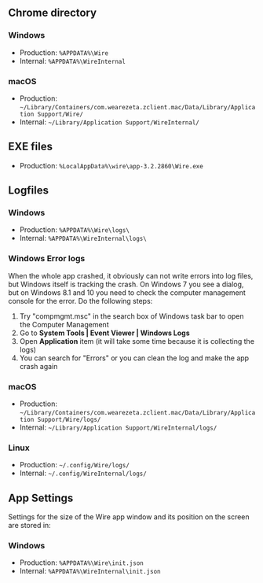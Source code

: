 ## Chrome directory

### Windows

- Production: `%APPDATA%\Wire`
- Internal: `%APPDATA%\WireInternal`

### macOS

- Production: `~/Library/Containers/com.wearezeta.zclient.mac/Data/Library/Application Support/Wire/`
- Internal: `~/Library/Application Support/WireInternal/`

## EXE files

- Production: `%LocalAppData%\wire\app-3.2.2860\Wire.exe`

## Logfiles

### Windows

- Production: `%APPDATA%\Wire\logs\`
- Internal: `%APPDATA%\WireInternal\logs\`

### Windows Error logs
When the whole app crashed, it obviously can not write errors into log files, but Windows itself is tracking the crash. On Windows 7 you see a dialog, but on Windows 8.1 and 10 you need to check the computer management console for the error. Do the following steps:

1. Try "compmgmt.msc" in the search box of Windows task bar to open the Computer Management
2. Go to **System Tools | Event Viewer | Windows Logs**
3. Open **Application** item (it will take some time because it is collecting the logs)
4. You can search for "Errors" or you can clean the log and make the app crash again

### macOS

- Production: `~/Library/Containers/com.wearezeta.zclient.mac/Data/Library/Application Support/Wire/logs/`
- Internal: `~/Library/Application Support/WireInternal/logs/`

### Linux

- Production: `~/.config/Wire/logs/`
- Internal: `~/.config/WireInternal/logs/`

## App Settings

Settings for the size of the Wire app window and its position on the screen are stored in:

### Windows

- Production: `%APPDATA%\Wire\init.json`
- Internal: `%APPDATA%\WireInternal\init.json`
